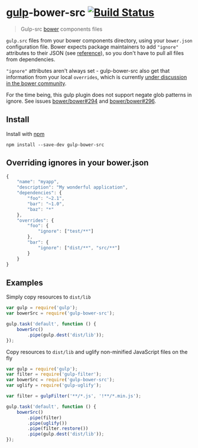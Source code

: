 # [gulp](https://github.com/wearefractal/gulp)-bower-src [![Build Status](https://secure.travis-ci.org/bclozel/gulp-bower-src.png?branch=master)](http://travis-ci.org/bclozel/gulp-bower-src)

> Gulp-src [bower](http://bower.io) components files

`gulp.src` files from your bower components directory, using your `bower.json` configuration file.
Bower expects package maintainers to add `"ignore"` attributes to their JSON
(see [reference](http://bower.io/#defining-a-package)), so you don't have to pull all files from dependencies.

`"ignore"` attributes aren't always set - gulp-bower-src also get that information from your local `overrides`, which
is currently [under discussion in the bower community](https://github.com/bower/bower/issues/585).

For the time being, this gulp plugin does not support negate glob patterns in ignore.
See issues [bower/bower#294](https://github.com/bower/bower/issues/294) and
[bower/bower#296](https://github.com/bower/bower/issues/296).


## Install

Install with [npm](https://npmjs.org/package/gulp-bower-src)

```
npm install --save-dev gulp-bower-src
```

## Overriding ignores in your bower.json

```js
{
    "name": "myapp",
    "description": "My wonderful application",
    "dependencies": {
        "foo": "~2.1",
        "bar": "~1.0",
        "baz": "*"
    },
    "overrides": {
        "foo": {
            "ignore": ["test/**"]
        },
        "bar": {
            "ignore": ["dist/**", "src/**"]
        }
    }
}
```

## Examples

Simply copy resources to `dist/lib`

```js
var gulp = require('gulp');
var bowerSrc = require('gulp-bower-src');

gulp.task('default', function () {
	bowerSrc()
		.pipe(gulp.dest('dist/lib'));
});
```

Copy resources to `dist/lib` and uglify non-minified JavaScript files on the fly

```js
var gulp = require('gulp');
var filter = require('gulp-filter');
var bowerSrc = require('gulp-bower-src');
var uglify = require('gulp-uglify');

var filter = gulpFilter('**/*.js', '!**/*.min.js');

gulp.task('default', function () {
	bowerSrc()
		.pipe(filter)
		.pipe(uglify())
		.pipe(filter.restore())
		.pipe(gulp.dest('dist/lib'));
});
```
